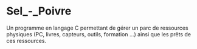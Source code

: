 # Sel_-_Poivre
Un programme en langage C permettant de gérer un parc de ressources physiques (PC, livres, capteurs, outils, formation ...) ainsi que les prêts de ces ressources.

